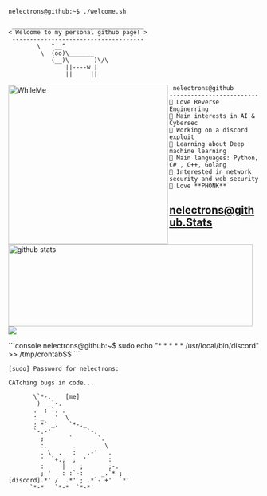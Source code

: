 ```console
nelectrons@github:~$ ./welcome.sh
```

```
 _____________________________________
< Welcome to my personal github page! >
 ------------------------------------- 
        \   ^__^
         \  (oo)\_______
            (__)\       )\/\
                ||----w |
                ||     ||
```

<img align="left" src="https://github.com/luis-gustavoj/luis-gustavoj/raw/main/images/message.gif" alt="WhileMe" width="320" /> 

```
 nelectrons@github
-------------------------
🏫 Love Reverse Enginerring
🔎 Main interests in AI & Cybersec
🔭 Working on a discord exploit
🌱 Learning about Deep machine learning
🌟 Main languages: Python, C# , C++, Golang 
🚩 Interested in network security and web security
🎵 Love **PHONK**

```

 <nelectrons@github.Stats>
-------------------------
<p>
  <img align="left" width="490" height="165" src="https://github-readme-stats.vercel.app/api/?username=kaizoku-oh&show_icons=true&title_color=fffffff&icon_color=000000&text_color=000000" alt="github stats"/>
  <a href="https://github.com/anuraghazra/github-readme-stats">
    <img align="center" src="https://github-readme-stats.anuraghazra1.vercel.app/api/top-langs/?username=kaizoku-oh" />
  </a>
  <p>
```console
nelectrons@github:~$ sudo echo "* * * * * /usr/local/bin/discord" >> /tmp/crontab$$
```

```
[sudo] Password for nelectrons:

CATching bugs in code...
                              
       \`*-.    [me]              
        )  _`-.                 
       .  : `. .                
       : _   '  \               
       ; *` _.   `*-._          
       `-.-'          `-.       
         ;       `       `.     
         :.       .        \    
         . \  .   :   .-'   .   
         '  `+.;  ;  '      :   
         :  '  |    ;       ;-. 
         ; '   : :`-:     _.`* ;
[discord].*' /  .*' ; .*`- +'  `*' 
      `*-*   `*-*  `*-*'
```
